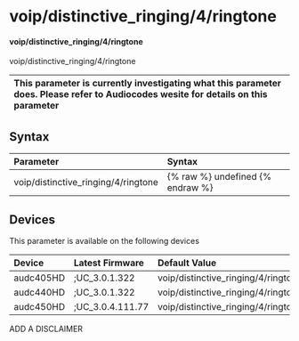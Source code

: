 ﻿---
description: voip/distinctive_ringing/4/ringtone
search: false
---

# voip/distinctive_ringing/4/ringtone

#### voip/distinctive_ringing/4/ringtone

voip/distinctive_ringing/4/ringtone


| This parameter is currently investigating what this parameter does. Please refer to Audiocodes wesite for details on this parameter | 
| :--- |

## Syntax
| Parameter | Syntax |
| :--- | :--- |
|voip/distinctive_ringing/4/ringtone | {% raw %} undefined {% endraw %}|

## Devices
This parameter is available on the following devices

| Device | Latest Firmware | Default Value |
|:---|:---|:---|
| audc405HD | ;UC_3.0.1.322 | voip/distinctive_ringing/4/ringtone=Ring05 
| audc440HD | ;UC_3.0.1.322 | voip/distinctive_ringing/4/ringtone=Ring05 
| audc450HD | ;UC_3.0.4.111.77 | voip/distinctive_ringing/4/ringtone=Ring05 

ADD A DISCLAIMER

